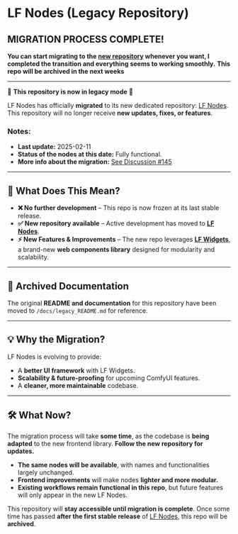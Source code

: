 # **LF Nodes (Legacy Repository)**  

## MIGRATION PROCESS COMPLETE!

**You can start migrating to the [new repository](https://github.com/lucafoscili/lf-nodes) whenever you want, I completed the transition and everything seems to working smoothly.**
**This repo will be archived in the next weeks**

---

🚨 **This repository is now in legacy mode** 🚨  

LF Nodes has officially **migrated** to its new dedicated repository: [LF Nodes](https://github.com/lucafoscili/lf-nodes). This repository will no longer receive **new updates, fixes, or features**.  

### **Notes:**

- **Last update:** 2025-02-11  
- **Status of the nodes at this date:** Fully functional.  
- **More info about the migration:** [See Discussion #145](https://github.com/lucafoscili/comfyui-lf/discussions/145)  

---

## **📢 What Does This Mean?**  

- **❌ No further development** – This repo is now frozen at its last stable release.  
- **✅ New repository available** – Active development has moved to [**LF Nodes**](https://github.com/lucafoscili/lf-nodes).  
- **⚡ New Features & Improvements** – The new repo leverages [**LF Widgets**](https://github.com/lucafoscili/lf-widgets), a brand-new **web components library** designed for modularity and scalability.  

---

## **📜 Archived Documentation**  

The original **README and documentation** for this repository have been moved to `/docs/legacy_README.md` for reference.  

---

## **💡 Why the Migration?**  

LF Nodes is evolving to provide:  

- A **better UI framework** with LF Widgets.  
- **Scalability & future-proofing** for upcoming ComfyUI features.  
- A **cleaner, more maintainable** codebase.  

---

## **🛠 What Now?**  

The migration process will take **some time**, as the codebase is **being adapted** to the new frontend library. **Follow the new repository for updates.**  

- **The same nodes will be available**, with names and functionalities largely unchanged.  
- **Frontend improvements** will make nodes **lighter and more modular.**  
- **Existing workflows remain functional in this repo**, but future features will only appear in the new LF Nodes.  

This repository will **stay accessible until migration is complete**. Once some time has passed **after the first stable release** of [LF Nodes](https://github.com/lucafoscili/lf-nodes), this repo will be **archived**.  
